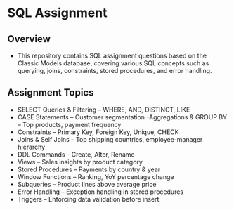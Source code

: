 # SQL Assignment

## Overview
- This repository contains SQL assignment questions based on the Classic Models database, covering various SQL concepts such as querying, joins, constraints, stored procedures, and error handling.

## Assignment Topics

- SELECT Queries & Filtering – WHERE, AND, DISTINCT, LIKE
- CASE Statements – Customer segmentation
-Aggregations & GROUP BY – Top products, payment frequency
- Constraints – Primary Key, Foreign Key, Unique, CHECK
- Joins & Self Joins – Top shipping countries, employee-manager hierarchy
- DDL Commands – Create, Alter, Rename
- Views – Sales insights by product category
- Stored Procedures – Payments by country & year
- Window Functions – Ranking, YoY percentage change
- Subqueries – Product lines above average price
- Error Handling – Exception handling in stored procedures
- Triggers – Enforcing data validation before insert
